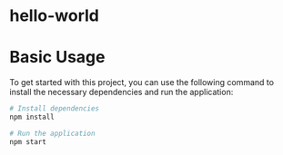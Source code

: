 # hello-world
# Basic Usage

To get started with this project, you can use the following command to install the necessary dependencies and run the application:

```bash
# Install dependencies
npm install

# Run the application
npm start
